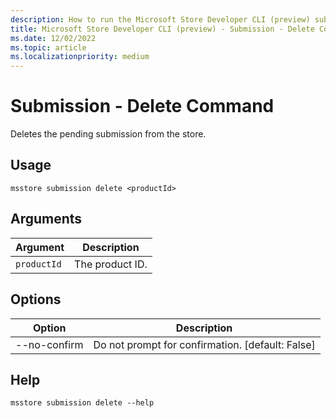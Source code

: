 ```yaml
---
description: How to run the Microsoft Store Developer CLI (preview) submission delete command.
title: Microsoft Store Developer CLI (preview) - Submission - Delete Command
ms.date: 12/02/2022
ms.topic: article
ms.localizationpriority: medium
---
```


# Submission - Delete Command

Deletes the pending submission from the store.

## Usage

```console
msstore submission delete <productId>
```

## Arguments

| Argument    | Description |
|-------------|-------------|
| `productId` | The product ID. |

## Options

| Option | Description |
|--------|-------------|
| --no-confirm | Do not prompt for confirmation. [default: False] |

## Help

```console
msstore submission delete --help
```
